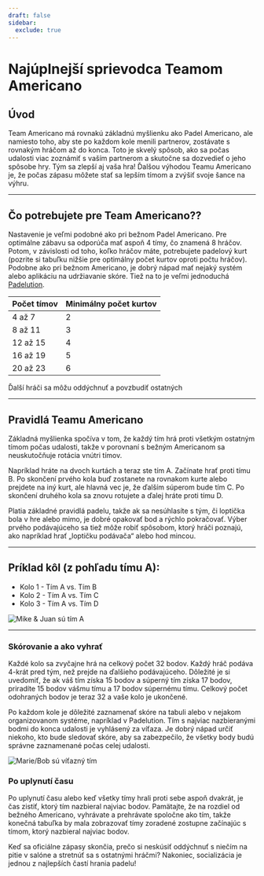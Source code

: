 ```yaml
---
draft: false
sidebar:
  exclude: true
---
```


# Najúplnejší sprievodca Teamom Americano

## Úvod
Team Americano má rovnakú základnú myšlienku ako Padel Americano, ale namiesto toho, aby ste po každom kole menili partnerov, zostávate s rovnakým hráčom až do konca. Toto je skvelý spôsob, ako sa počas udalosti viac zoznámiť s vaším partnerom a skutočne sa dozvedieť o jeho spôsobe hry. Tým sa zlepší aj vaša hra! Ďalšou výhodou Teamu Americano je, že počas zápasu môžete stať sa lepším tímom a zvýšiť svoje šance na výhru.

---

## Čo potrebujete pre Team Americano??
Nastavenie je veľmi podobné ako pri bežnom Padel Americano. Pre optimálne zábavu sa odporúča mať aspoň 4 tímy, čo znamená 8 hráčov. Potom, v závislosti od toho, koľko hráčov máte, potrebujete padelový kurt (pozrite si tabuľku nižšie pre optimálny počet kurtov oproti počtu hráčov). Podobne ako pri bežnom Americano, je dobrý nápad mať nejaký systém alebo aplikáciu na udržiavanie skóre. Tiež na to je veľmi jednoduchá [Padelution](https://www.padelution.com/americano).

| Počet tímov | Minimálny počet kurtov |
|-------------|-------------------------|
|     4 až 7  |            2            |
|     8 až 11 |            3            |
|    12 až 15 |            4            |
|    16 až 19 |            5            |
|    20 až 23 |            6            |

Ďalší hráči sa môžu oddýchnuť a povzbudiť ostatných

---

## Pravidlá Teamu Americano
Základná myšlienka spočíva v tom, že každý tím hrá proti všetkým ostatným tímom počas udalosti, takže v porovnaní s bežným Americanom sa neuskutočňuje rotácia vnútri tímov.

Napríklad hráte na dvoch kurtách a teraz ste tím A. Začínate hrať proti tímu B. Po skončení prvého kola buď zostanete na rovnakom kurte alebo prejdete na iný kurt, ale hlavná vec je, že ďalším súperom bude tím C. Po skončení druhého kola sa znovu rotujete a ďalej hráte proti tímu D.

Platia základné pravidlá padelu, takže ak sa nesúhlasíte s tým, či loptička bola v hre alebo mimo, je dobré opakovať bod a rýchlo pokračovať. Výber prvého podávajúceho sa tiež môže robiť spôsobom, ktorý hráči poznajú, ako napríklad hrať „loptičku podávača“ alebo hod mincou.

---

## Príklad kôl (z pohľadu tímu A):
- Kolo 1 - Tím A vs. Tím B
- Kolo 2 - Tím A vs. Tím C
- Kolo 3 - Tím A vs. Tím D

![Mike & Juan sú tím A](/sk/images/team-americano.png "Mike & Juan sú tím A")

---

### Skórovanie a ako vyhrať
Každé kolo sa zvyčajne hrá na celkový počet 32 bodov. Každý hráč podáva 4-krát pred tým, než prejde na ďalšieho podávajúceho. Dôležité je si uvedomiť, že ak váš tím získa 15 bodov a súperný tím získa 17 bodov, priradíte 15 bodov vášmu tímu a 17 bodov súpernému tímu. Celkový počet odohraných bodov je teraz 32 a vaše kolo je ukončené.

Po každom kole je dôležité zaznamenať skóre na tabuli alebo v nejakom organizovanom systéme, napríklad v Padelution. Tím s najviac nazbieranými bodmi do konca udalosti je vyhlásený za víťaza. Je dobrý nápad určiť niekoho, kto bude sledovať skóre, aby sa zabezpečilo, že všetky body budú správne zaznamenané počas celej udalosti.

![Marie/Bob sú víťazný tím](/sk/images/team-americano-scores.png "Marie/Bob sú víťazný tím")

### Po uplynutí času
Po uplynutí času alebo keď všetky tímy hrali proti sebe aspoň dvakrát, je čas zistiť, ktorý tím nazbieral najviac bodov. Pamätajte, že na rozdiel od bežného Americano, vyhrávate a prehrávate spoločne ako tím, takže konečná tabuľka by mala zobrazovať tímy zoradené zostupne začínajúc s tímom, ktorý nazbieral najviac bodov.

Keď sa oficiálne zápasy skončia, prečo si neskúsiť oddýchnuť s niečím na pitie v salóne a stretnúť sa s ostatnými hráčmi? Nakoniec, socializácia je jednou z najlepších častí hrania padelu!